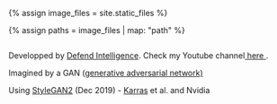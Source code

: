 {% assign image_files = site.static_files %}

{% assign paths = image_files | map: "path" %}

<img id="face">

<div id="description" class="show">


<p> Developped by <a href="https://twitter.com/DFintelligence">Defend Intelligence</a>. Check my Youtube channel<a href="https://www.youtube.com/c/defendintelligence-tech"> here </a>.
</p>
<p>Imagined by a GAN (<a href="https://en.wikipedia.org/wiki/Generative_adversarial_network">generative adversarial network)</a>
</p>
<p>
Using <a href="https://arxiv.org/abs/1912.04958">StyleGAN2</a> <span>(Dec 2019)</span> -
<a href="https://research.nvidia.com/person/tero-karras">Karras</a> et al. and Nvidia
</p>
</div>

<script>
  var myVar = '{{ paths }}';
  var array = myVar.split("assets/");
  array = array.filter(element => element.includes('seed'))
  //array = array.replace('.png/','.png');

  //array = array.replace(element => element.replace('.png/','.png'))
  array = array.map(path => path.replace('image', 'assets/image'))
  array = array.map(path => path.replace('.png/','.png'))

  //array = array.replace('image','assets/image');
  console.log(array)

  document.getElementById("face").src=array[Math.floor(Math.random()*array.length)]
</script>
